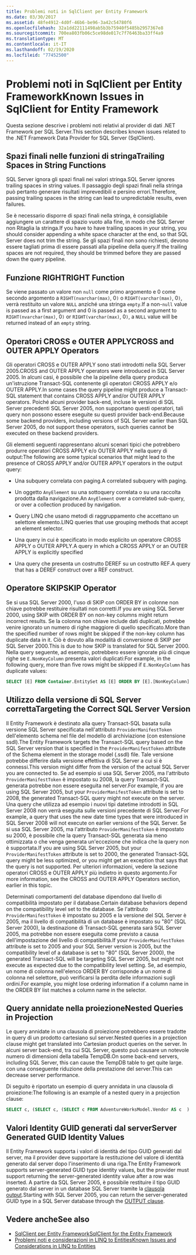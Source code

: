 ```yaml
---
title: Problemi noti in SqlClient per Entity Framework
ms.date: 03/30/2017
ms.assetid: 48fe4912-4d0f-46b6-be96-3a42c54780f6
ms.openlocfilehash: 32a1dd22111498ab5b3b75940f5485b2957367e8
ms.sourcegitcommit: 700ea803fb06c5ce98de017c7f76463ba33ff4a9
ms.translationtype: MT
ms.contentlocale: it-IT
ms.lasthandoff: 02/19/2020
ms.locfileid: "77452500"
---
```

# <a name="known-issues-in-sqlclient-for-entity-framework"></a><span data-ttu-id="f8094-102">Problemi noti in SqlClient per Entity Framework</span><span class="sxs-lookup"><span data-stu-id="f8094-102">Known Issues in SqlClient for Entity Framework</span></span>
<span data-ttu-id="f8094-103">Questa sezione descrive i problemi noti relativi al provider di dati .NET Framework per SQL Server.</span><span class="sxs-lookup"><span data-stu-id="f8094-103">This section describes known issues related to the .NET Framework Data Provider for SQL Server (SqlClient).</span></span>  
  
## <a name="trailing-spaces-in-string-functions"></a><span data-ttu-id="f8094-104">Spazi finali nelle funzioni di stringa</span><span class="sxs-lookup"><span data-stu-id="f8094-104">Trailing Spaces in String Functions</span></span>  
 <span data-ttu-id="f8094-105">SQL Server ignora gli spazi finali nei valori stringa.</span><span class="sxs-lookup"><span data-stu-id="f8094-105">SQL Server ignores trailing spaces in string values.</span></span> <span data-ttu-id="f8094-106">Il passaggio degli spazi finali nella stringa può pertanto generare risultati imprevedibili e persino errori.</span><span class="sxs-lookup"><span data-stu-id="f8094-106">Therefore, passing trailing spaces in the string can lead to unpredictable results, even failures.</span></span>  
  
 <span data-ttu-id="f8094-107">Se è necessario disporre di spazi finali nella stringa, è consigliabile aggiungere un carattere di spazio vuoto alla fine, in modo che SQL Server non Ritaglia la stringa.</span><span class="sxs-lookup"><span data-stu-id="f8094-107">If you have to have trailing spaces in your string, you should consider appending a white space character at the end, so that SQL Server does not trim the string.</span></span> <span data-ttu-id="f8094-108">Se gli spazi finali non sono richiesti, devono essere tagliati prima di essere passati alla pipeline della query.</span><span class="sxs-lookup"><span data-stu-id="f8094-108">If the trailing spaces are not required, they should be trimmed before they are passed down the query pipeline.</span></span>  
  
## <a name="right-function"></a><span data-ttu-id="f8094-109">Funzione RIGHT</span><span class="sxs-lookup"><span data-stu-id="f8094-109">RIGHT Function</span></span>  
 <span data-ttu-id="f8094-110">Se viene passato un valore non `null` come primo argomento e 0 come secondo argomento a `RIGHT(nvarchar(max)`, 0`)` o `RIGHT(varchar(max)`, 0`)`, verrà restituito un valore `NULL` anziché una stringa `empty`.</span><span class="sxs-lookup"><span data-stu-id="f8094-110">If a non-`null` value is passed as a first argument and 0 is passed as a second argument to `RIGHT(nvarchar(max)`, 0`)` or `RIGHT(varchar(max)`, 0`)`, a `NULL` value will be returned instead of an `empty` string.</span></span>  
  
## <a name="cross-and-outer-apply-operators"></a><span data-ttu-id="f8094-111">Operatori CROSS e OUTER APPLY</span><span class="sxs-lookup"><span data-stu-id="f8094-111">CROSS and OUTER APPLY Operators</span></span>  
 <span data-ttu-id="f8094-112">Gli operatori CROSS e OUTER APPLY sono stati introdotti nella SQL Server 2005.</span><span class="sxs-lookup"><span data-stu-id="f8094-112">CROSS and OUTER APPLY operators were introduced in SQL Server 2005.</span></span> <span data-ttu-id="f8094-113">In alcuni casi, è possibile che la pipeline della query produca un'istruzione Transact-SQL contenente gli operatori CROSS APPLY e/o OUTER APPLY.</span><span class="sxs-lookup"><span data-stu-id="f8094-113">In some cases the query pipeline might produce a Transact-SQL statement that contains CROSS APPLY and/or OUTER APPLY operators.</span></span> <span data-ttu-id="f8094-114">Poiché alcuni provider back-end, incluse le versioni di SQL Server precedenti SQL Server 2005, non supportano questi operatori, tali query non possono essere eseguite su questi provider back-end.</span><span class="sxs-lookup"><span data-stu-id="f8094-114">Because some backend providers, including versions of SQL Server earlier than SQL Server 2005, do not support these operators, such queries cannot be executed on these backend providers.</span></span>  
  
 <span data-ttu-id="f8094-115">Gli elementi seguenti rappresentano alcuni scenari tipici che potrebbero produrre operatori CROSS APPLY e/o OUTER APPLY nella query di output:</span><span class="sxs-lookup"><span data-stu-id="f8094-115">The following are some typical scenarios that might lead to the presence of CROSS APPLY and/or OUTER APPLY operators in the output query:</span></span>  
  
- <span data-ttu-id="f8094-116">Una subquery correlata con paging.</span><span class="sxs-lookup"><span data-stu-id="f8094-116">A correlated subquery with paging.</span></span>  
  
- <span data-ttu-id="f8094-117">Un oggetto `AnyElement` su una sottoquery correlata o su una raccolta prodotta dalla navigazione.</span><span class="sxs-lookup"><span data-stu-id="f8094-117">An `AnyElement` over a correlated sub-query, or over a collection produced by navigation.</span></span>  
  
- <span data-ttu-id="f8094-118">Query LINQ che usano metodi di raggruppamento che accettano un selettore elemento.</span><span class="sxs-lookup"><span data-stu-id="f8094-118">LINQ queries that use grouping methods that accept an element selector.</span></span>  
  
- <span data-ttu-id="f8094-119">Una query in cui è specificato in modo esplicito un operatore CROSS APPLY o OUTER APPLY.</span><span class="sxs-lookup"><span data-stu-id="f8094-119">A query in which a CROSS APPLY or an OUTER APPLY is explicitly specified</span></span>  
  
- <span data-ttu-id="f8094-120">Una query che presenta un costrutto DEREF su un costrutto REF.</span><span class="sxs-lookup"><span data-stu-id="f8094-120">A query that has a DEREF construct over a REF construct.</span></span>  
  
## <a name="skip-operator"></a><span data-ttu-id="f8094-121">Operatore SKIP</span><span class="sxs-lookup"><span data-stu-id="f8094-121">SKIP Operator</span></span>  
 <span data-ttu-id="f8094-122">Se si usa SQL Server 2000, l'uso di SKIP con ORDER BY in colonne non chiave potrebbe restituire risultati non corretti.</span><span class="sxs-lookup"><span data-stu-id="f8094-122">If you are using SQL Server 2000, using SKIP with ORDER BY on non-key columns might return incorrect results.</span></span> <span data-ttu-id="f8094-123">Se la colonna non chiave include dati duplicati, potrebbe venire ignorato un numero di righe maggiore di quello specificato.</span><span class="sxs-lookup"><span data-stu-id="f8094-123">More than the specified number of rows might be skipped if the non-key column has duplicate data in it.</span></span> <span data-ttu-id="f8094-124">Ciò è dovuto alla modalità di conversione di SKIP per SQL Server 2000.</span><span class="sxs-lookup"><span data-stu-id="f8094-124">This is due to how SKIP is translated for SQL Server 2000.</span></span> <span data-ttu-id="f8094-125">Nella query seguente, ad esempio, potrebbero essere ignorate più di cinque righe se `E.NonKeyColumn` presenta valori duplicati:</span><span class="sxs-lookup"><span data-stu-id="f8094-125">For example, in the following query, more than five rows might be skipped if `E.NonKeyColumn` has duplicate values:</span></span>  
  
```sql  
SELECT [E] FROM Container.EntitySet AS [E] ORDER BY [E].[NonKeyColumn] DESC SKIP 5L  
```  
  
## <a name="targeting-the-correct-sql-server-version"></a><span data-ttu-id="f8094-126">Utilizzo della versione di SQL Server corretta</span><span class="sxs-lookup"><span data-stu-id="f8094-126">Targeting the Correct SQL Server Version</span></span>  
 <span data-ttu-id="f8094-127">Il Entity Framework è destinato alla query Transact-SQL basata sulla versione SQL Server specificata nell'attributo `ProviderManifestToken` dell'elemento schema nel file del modello di archiviazione (con estensione ssdl).</span><span class="sxs-lookup"><span data-stu-id="f8094-127">The Entity Framework targets the Transact-SQL query based on the SQL Server version that is specified in the `ProviderManifestToken` attribute of the Schema element in the storage model (.ssdl) file.</span></span> <span data-ttu-id="f8094-128">Tale versione potrebbe differire dalla versione effettiva di SQL Server a cui si è connessi.</span><span class="sxs-lookup"><span data-stu-id="f8094-128">This version might differ from the version of the actual SQL Server you are connected to.</span></span> <span data-ttu-id="f8094-129">Se ad esempio si usa SQL Server 2005, ma l'attributo `ProviderManifestToken` è impostato su 2008, la query Transact-SQL generata potrebbe non essere eseguita nel server.</span><span class="sxs-lookup"><span data-stu-id="f8094-129">For example, if you are using SQL Server 2005, but your `ProviderManifestToken` attribute is set to 2008, the generated Transact-SQL query might not execute on the server.</span></span> <span data-ttu-id="f8094-130">Una query che utilizza ad esempio i nuovi tipi datetime introdotti in SQL Server 2008 non verrà eseguita sulle versioni precedente di SQL Server.</span><span class="sxs-lookup"><span data-stu-id="f8094-130">For example, a query that uses the new date time types that were introduced in SQL Server 2008 will not execute on earlier versions of the SQL Server.</span></span> <span data-ttu-id="f8094-131">Se si usa SQL Server 2005, ma l'attributo `ProviderManifestToken` è impostato su 2000, è possibile che la query Transact-SQL generata sia meno ottimizzata o che venga generata un'eccezione che indica che la query non è supportata.</span><span class="sxs-lookup"><span data-stu-id="f8094-131">If you are using SQL Server 2005, but your `ProviderManifestToken` attribute is set to 2000, the generated Transact-SQL query might be less optimized, or you might get an exception that says that the query is not supported.</span></span> <span data-ttu-id="f8094-132">Per ulteriori informazioni, vedere la sezione operatori CROSS e OUTER APPLY più indietro in questo argomento.</span><span class="sxs-lookup"><span data-stu-id="f8094-132">For more information, see the CROSS and OUTER APPLY Operators section, earlier in this topic.</span></span>  
  
 <span data-ttu-id="f8094-133">Determinati comportamenti del database dipendono dal livello di compatibilità impostato per il database.</span><span class="sxs-lookup"><span data-stu-id="f8094-133">Certain database behaviors depend on the compatibility level set to the database.</span></span> <span data-ttu-id="f8094-134">Se l'attributo `ProviderManifestToken` è impostato su 2005 e la versione del SQL Server è 2005, ma il livello di compatibilità di un database è impostato su "80" (SQL Server 2000), la destinazione di Transact-SQL generata sarà SQL Server 2005, ma potrebbe non essere eseguita come previsto a causa dell'impostazione del livello di compatibilità.</span><span class="sxs-lookup"><span data-stu-id="f8094-134">If your `ProviderManifestToken` attribute is set to 2005 and your SQL Server version is 2005, but the compatibility level of a database is set to "80" (SQL Server 2000), the generated Transact-SQL will be targeting SQL Server 2005, but might not execute as expected due to the compatibility level setting.</span></span> <span data-ttu-id="f8094-135">Se, ad esempio, un nome di colonna nell'elenco ORDER BY corrisponde a un nome di colonna nel selettore, può verificarsi la perdita delle informazioni sugli ordini.</span><span class="sxs-lookup"><span data-stu-id="f8094-135">For example, you might lose ordering information if a column name in the ORDER BY list matches a column name in the selector.</span></span>  
  
## <a name="nested-queries-in-projection"></a><span data-ttu-id="f8094-136">Query annidate nella proiezione</span><span class="sxs-lookup"><span data-stu-id="f8094-136">Nested Queries in Projection</span></span>  
 <span data-ttu-id="f8094-137">Le query annidate in una clausola di proiezione potrebbero essere tradotte in query di un prodotto cartesiano sul server.</span><span class="sxs-lookup"><span data-stu-id="f8094-137">Nested queries in a projection clause might get translated into Cartesian product queries on the server.</span></span> <span data-ttu-id="f8094-138">In alcuni server back-end, tra cui SQL Server, questo può causare un notevole numero di dimensioni della tabella TempDB.</span><span class="sxs-lookup"><span data-stu-id="f8094-138">On some back-end servers, including SQL Server, this can cause the TempDB table to get quite large.</span></span> <span data-ttu-id="f8094-139">con una conseguente riduzione della prestazione del server.</span><span class="sxs-lookup"><span data-stu-id="f8094-139">This can decrease server performance.</span></span>  
  
 <span data-ttu-id="f8094-140">Di seguito è riportato un esempio di query annidata in una clausola di proiezione:</span><span class="sxs-lookup"><span data-stu-id="f8094-140">The following is an example of a nested query in a projection clause:</span></span>  
  
```sql  
SELECT c, (SELECT c, (SELECT c FROM AdventureWorksModel.Vendor AS c  ) As Inner2 FROM AdventureWorksModel.JobCandidate AS c  ) As Inner1 FROM AdventureWorksModel.EmployeeDepartmentHistory AS c  
```  
  
## <a name="server-generated-guid-identity-values"></a><span data-ttu-id="f8094-141">Valori Identity GUID generati dal server</span><span class="sxs-lookup"><span data-stu-id="f8094-141">Server Generated GUID Identity Values</span></span>  
 <span data-ttu-id="f8094-142">Il Entity Framework supporta i valori di identità del tipo GUID generati dal server, ma il provider deve supportare la restituzione del valore di identità generato dal server dopo l'inserimento di una riga.</span><span class="sxs-lookup"><span data-stu-id="f8094-142">The Entity Framework supports server-generated GUID type identity values, but the provider must support returning the server-generated identity value after a row was inserted.</span></span> <span data-ttu-id="f8094-143">A partire da SQL Server 2005, è possibile restituire il tipo GUID generato dal server in un database SQL Server tramite la [clausola output](/sql/t-sql/queries/output-clause-transact-sql).</span><span class="sxs-lookup"><span data-stu-id="f8094-143">Starting with SQL Server 2005, you can return the server-generated GUID type in a SQL Server database through the [OUTPUT clause](/sql/t-sql/queries/output-clause-transact-sql).</span></span>
  
## <a name="see-also"></a><span data-ttu-id="f8094-144">Vedere anche</span><span class="sxs-lookup"><span data-stu-id="f8094-144">See also</span></span>

- [<span data-ttu-id="f8094-145">SqlClient per Entity Framework</span><span class="sxs-lookup"><span data-stu-id="f8094-145">SqlClient for the Entity Framework</span></span>](sqlclient-for-the-entity-framework.md)
- [<span data-ttu-id="f8094-146">Problemi noti e considerazioni in LINQ to Entities</span><span class="sxs-lookup"><span data-stu-id="f8094-146">Known Issues and Considerations in LINQ to Entities</span></span>](./language-reference/known-issues-and-considerations-in-linq-to-entities.md)
